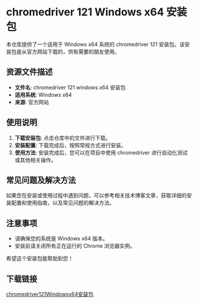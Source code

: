 # chromedriver 121 Windows x64 安装包

本仓库提供了一个适用于 Windows x64 系统的 chromedriver 121 安装包。该安装包是从官方网站下载的，供有需要的朋友使用。

## 资源文件描述

- **文件名**: chromedriver 121 windows x64 安装包
- **适用系统**: Windows x64
- **来源**: 官方网站

## 使用说明

1. **下载安装包**: 点击仓库中的文件进行下载。
2. **安装配置**: 下载完成后，按照常规方式进行安装。
3. **使用方法**: 安装完成后，您可以在项目中使用 chromedriver 进行自动化测试或其他相关操作。

## 常见问题及解决方法

如果您在安装或使用过程中遇到问题，可以参考相关技术博客文章，获取详细的安装配置和使用指南，以及常见问题的解决方法。

## 注意事项

- 请确保您的系统是 Windows x64 版本。
- 安装前请关闭所有正在运行的 Chrome 浏览器实例。

希望这个安装包能帮助到您！

## 下载链接

[chromedriver121Windowsx64安装包](https://pan.quark.cn/s/dec74dfbf5fd)
